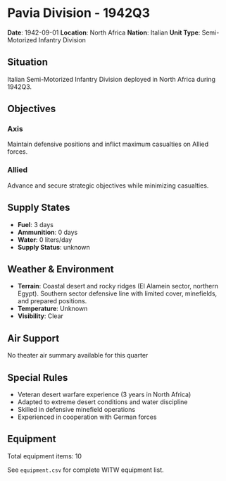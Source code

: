 # Pavia Division - 1942Q3

**Date**: 1942-09-01
**Location**: North Africa
**Nation**: Italian
**Unit Type**: Semi-Motorized Infantry Division

## Situation

Italian Semi-Motorized Infantry Division deployed in North Africa during 1942Q3.

## Objectives

### Axis
Maintain defensive positions and inflict maximum casualties on Allied forces.

### Allied
Advance and secure strategic objectives while minimizing casualties.

## Supply States

- **Fuel**: 3 days
- **Ammunition**: 0 days
- **Water**: 0 liters/day
- **Supply Status**: unknown

## Weather & Environment

- **Terrain**: Coastal desert and rocky ridges (El Alamein sector, northern Egypt). Southern sector defensive line with limited cover, minefields, and prepared positions.
- **Temperature**: Unknown
- **Visibility**: Clear

## Air Support

No theater air summary available for this quarter

## Special Rules

- Veteran desert warfare experience (3 years in North Africa)
- Adapted to extreme desert conditions and water discipline
- Skilled in defensive minefield operations
- Experienced in cooperation with German forces

## Equipment

Total equipment items: 10

See `equipment.csv` for complete WITW equipment list.
